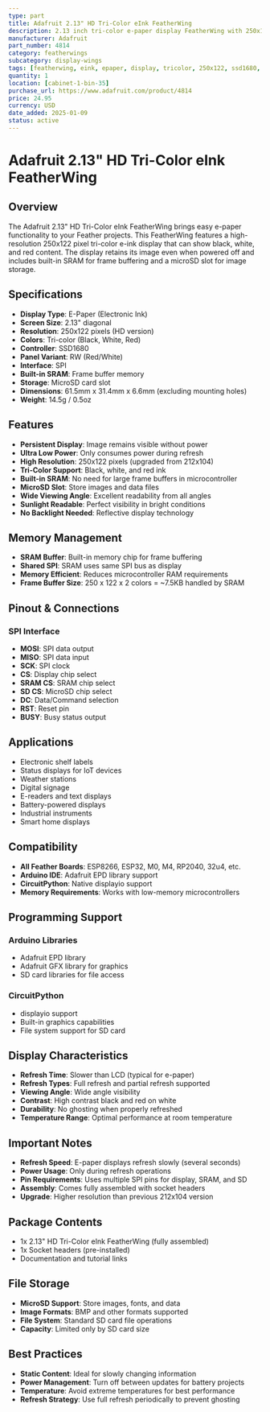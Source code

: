 ```yaml
---
type: part
title: Adafruit 2.13" HD Tri-Color eInk FeatherWing
description: 2.13 inch tri-color e-paper display FeatherWing with 250x122 resolution, built-in SRAM and microSD slot
manufacturer: Adafruit
part_number: 4814
category: featherwings
subcategory: display-wings
tags: [featherwing, eink, epaper, display, tricolor, 250x122, ssd1680, sram, microsd, adafruit]
quantity: 1
location: [cabinet-1-bin-35]
purchase_url: https://www.adafruit.com/product/4814
price: 24.95
currency: USD
date_added: 2025-01-09
status: active
---
```


# Adafruit 2.13" HD Tri-Color eInk FeatherWing

## Overview

The Adafruit 2.13" HD Tri-Color eInk FeatherWing brings easy e-paper functionality to your Feather projects. This FeatherWing features a high-resolution 250x122 pixel tri-color e-ink display that can show black, white, and red content. The display retains its image even when powered off and includes built-in SRAM for frame buffering and a microSD slot for image storage.

## Specifications

- **Display Type**: E-Paper (Electronic Ink)
- **Screen Size**: 2.13" diagonal
- **Resolution**: 250x122 pixels (HD version)
- **Colors**: Tri-color (Black, White, Red)
- **Controller**: SSD1680
- **Panel Variant**: RW (Red/White)
- **Interface**: SPI
- **Built-in SRAM**: Frame buffer memory
- **Storage**: MicroSD card slot
- **Dimensions**: 61.5mm x 31.4mm x 6.6mm (excluding mounting holes)
- **Weight**: 14.5g / 0.5oz

## Features

- **Persistent Display**: Image remains visible without power
- **Ultra Low Power**: Only consumes power during refresh
- **High Resolution**: 250x122 pixels (upgraded from 212x104)
- **Tri-Color Support**: Black, white, and red ink
- **Built-in SRAM**: No need for large frame buffers in microcontroller
- **MicroSD Slot**: Store images and data files
- **Wide Viewing Angle**: Excellent readability from all angles
- **Sunlight Readable**: Perfect visibility in bright conditions
- **No Backlight Needed**: Reflective display technology

## Memory Management

- **SRAM Buffer**: Built-in memory chip for frame buffering
- **Shared SPI**: SRAM uses same SPI bus as display
- **Memory Efficient**: Reduces microcontroller RAM requirements
- **Frame Buffer Size**: 250 x 122 x 2 colors = ~7.5KB handled by SRAM

## Pinout & Connections

### SPI Interface
- **MOSI**: SPI data output
- **MISO**: SPI data input  
- **SCK**: SPI clock
- **CS**: Display chip select
- **SRAM CS**: SRAM chip select
- **SD CS**: MicroSD chip select
- **DC**: Data/Command selection
- **RST**: Reset pin
- **BUSY**: Busy status output

## Applications

- Electronic shelf labels
- Status displays for IoT devices
- Weather stations
- Digital signage
- E-readers and text displays
- Battery-powered displays
- Industrial instruments
- Smart home displays

## Compatibility

- **All Feather Boards**: ESP8266, ESP32, M0, M4, RP2040, 32u4, etc.
- **Arduino IDE**: Adafruit EPD library support
- **CircuitPython**: Native displayio support
- **Memory Requirements**: Works with low-memory microcontrollers

## Programming Support

### Arduino Libraries
- Adafruit EPD library
- Adafruit GFX library for graphics
- SD card libraries for file access

### CircuitPython
- displayio support
- Built-in graphics capabilities
- File system support for SD card

## Display Characteristics

- **Refresh Time**: Slower than LCD (typical for e-paper)
- **Refresh Types**: Full refresh and partial refresh supported
- **Viewing Angle**: Wide angle visibility
- **Contrast**: High contrast black and red on white
- **Durability**: No ghosting when properly refreshed
- **Temperature Range**: Optimal performance at room temperature

## Important Notes

- **Refresh Speed**: E-paper displays refresh slowly (several seconds)
- **Power Usage**: Only during refresh operations
- **Pin Requirements**: Uses multiple SPI pins for display, SRAM, and SD
- **Assembly**: Comes fully assembled with socket headers
- **Upgrade**: Higher resolution than previous 212x104 version

## Package Contents

- 1x 2.13" HD Tri-Color eInk FeatherWing (fully assembled)
- 1x Socket headers (pre-installed)
- Documentation and tutorial links

## File Storage

- **MicroSD Support**: Store images, fonts, and data
- **Image Formats**: BMP and other formats supported
- **File System**: Standard SD card file operations
- **Capacity**: Limited only by SD card size

## Best Practices

- **Static Content**: Ideal for slowly changing information
- **Power Management**: Turn off between updates for battery projects
- **Temperature**: Avoid extreme temperatures for best performance
- **Refresh Strategy**: Use full refresh periodically to prevent ghosting
